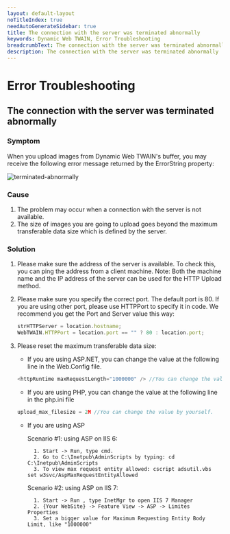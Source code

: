 ```yaml
---
layout: default-layout
noTitleIndex: true
needAutoGenerateSidebar: true
title: The connection with the server was terminated abnormally
keywords: Dynamic Web TWAIN, Error Troubleshooting
breadcrumbText: The connection with the server was terminated abnormally
description: The connection with the server was terminated abnormally
---
```


# Error Troubleshooting

## The connection with the server was terminated abnormally

### Symptom

When you upload images from Dynamic Web TWAIN's buffer, you may receive the following error message returned by the ErrorString property:

![terminated-abnormally](/assets/imgs/terminated-abnormally.png)

### Cause

1. The problem may occur when a connection with the server is not available.
2. The size of images you are going to upload goes beyond the maximum transferable data size which is defined by the server.

### Solution

1. Please make sure the address of the server is available. To check this, you can ping the address from a client machine.
   Note: Both the machine name and the IP address of the server can be used for the HTTP Upload method.

2. Please make sure you specify the correct port. The default port is 80. If you are using other port, please use HTTPPort to specify it in code.
   We recommend you get the Port and Server value this way:

    ```javascript
    strHTTPServer = location.hostname;
    WebTWAIN.HTTPPort = location.port == "" ? 80 : location.port;
    ```

3. Please reset the maximum transferable data size:

    - If you are using ASP.NET, you can change the value at the following line in the Web.Config file.

    ```javascript
    <httpRuntime maxRequestLength="1000000" /> //You can change the value by yourself.
    ```

    - If you are using PHP, you can change the value at the following line in the php.ini file

    ```javascript
    upload_max_filesize = 2M //You can change the value by yourself.
    ```

    - If you are using ASP

        Scenario #1: using ASP on IIS 6:

            1. Start -> Run, type cmd.
            2. Go to C:\Inetpub\AdminScripts by typing: cd C:\Inetpub\AdminScripts
            3. To view max request entity allowed: cscript adsutil.vbs set w3svc/AspMaxRequestEntityAllowed

        Scenario #2: using ASP on IIS 7:

            1. Start -> Run , type InetMgr to open IIS 7 Manager
            2. {Your WebSite} -> Feature View -> ASP -> Limites Properties
            3. Set a bigger value for Maximum Requesting Entity Body Limit, like "1000000"
